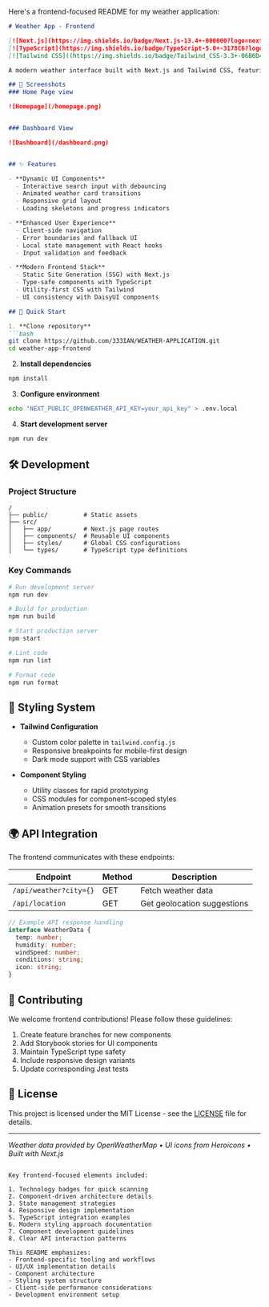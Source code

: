 Here's a frontend-focused README for my weather application:

```markdown
# Weather App - Frontend

[![Next.js](https://img.shields.io/badge/Next.js-13.4+-000000?logo=next.js)](https://nextjs.org/)
[![TypeScript](https://img.shields.io/badge/TypeScript-5.0+-3178C6?logo=typescript)](https://www.typescriptlang.org/)
[![Tailwind CSS]((https://img.shields.io/badge/Tailwind_CSS-3.3+-06B6D4?logo=tailwind-css)](https://tailwindcss.com/))

A modern weather interface built with Next.js and Tailwind CSS, featuring real-time data visualization and responsive design.

## 🎥 Screenshots
### Home Page view

![Homepage](/homepage.png)


### Dashboard View

![Dashboard](/dashboard.png)


## ✨ Features

- **Dynamic UI Components**
  - Interactive search input with debouncing
  - Animated weather card transitions
  - Responsive grid layout
  - Loading skeletons and progress indicators

- **Enhanced User Experience**
  - Client-side navigation
  - Error boundaries and fallback UI
  - Local state management with React hooks
  - Input validation and feedback

- **Modern Frontend Stack**
  - Static Site Generation (SSG) with Next.js
  - Type-safe components with TypeScript
  - Utility-first CSS with Tailwind
  - UI consistency with DaisyUI components

## 🚀 Quick Start

1. **Clone repository**
```bash
git clone https://github.com/333IAN/WEATHER-APPLICATION.git
cd weather-app-frontend
```

2. **Install dependencies**
```bash
npm install
```

3. **Configure environment**
```bash
echo "NEXT_PUBLIC_OPENWEATHER_API_KEY=your_api_key" > .env.local
```

4. **Start development server**
```bash
npm run dev
```

## 🛠️ Development

### Project Structure
```
/
├── public/          # Static assets
├── src/
│   ├── app/         # Next.js page routes
│   ├── components/  # Reusable UI components
│   ├── styles/      # Global CSS configurations
│   └── types/       # TypeScript type definitions
```

### Key Commands
```bash
# Run development server
npm run dev

# Build for production
npm run build

# Start production server
npm start

# Lint code
npm run lint

# Format code
npm run format
```

## 🎨 Styling System

- **Tailwind Configuration**
  - Custom color palette in `tailwind.config.js`
  - Responsive breakpoints for mobile-first design
  - Dark mode support with CSS variables

- **Component Styling**
  - Utility classes for rapid prototyping
  - CSS modules for component-scoped styles
  - Animation presets for smooth transitions

## 🌍 API Integration

The frontend communicates with these endpoints:

| Endpoint              | Method | Description                |
|-----------------------|--------|----------------------------|
| `/api/weather?city={}` | GET    | Fetch weather data         |
| `/api/location`        | GET    | Get geolocation suggestions|

```ts
// Example API response handling
interface WeatherData {
  temp: number;
  humidity: number;
  windSpeed: number;
  conditions: string;
  icon: string;
}
```

## 🤝 Contributing

We welcome frontend contributions! Please follow these guidelines:

1. Create feature branches for new components
2. Add Storybook stories for UI components
3. Maintain TypeScript type safety
4. Include responsive design variants
5. Update corresponding Jest tests

## 📄 License

This project is licensed under the MIT License - see the [LICENSE](LICENSE) file for details.

---

*Weather data provided by OpenWeatherMap • UI icons from Heroicons • Built with Next.js*
```

Key frontend-focused elements included:

1. Technology badges for quick scanning
2. Component-driven architecture details
3. State management strategies
4. Responsive design implementation
5. TypeScript integration examples
6. Modern styling approach documentation
7. Component development guidelines
8. Clear API interaction patterns

This README emphasizes:
- Frontend-specific tooling and workflows
- UI/UX implementation details
- Component architecture
- Styling system structure
- Client-side performance considerations
- Development environment setup






































